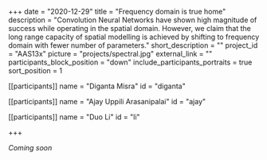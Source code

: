 +++
date = "2020-12-29"
title = "Frequency domain is true home"
description = "Convolution Neural Networks have shown high magnitude of success while operating in the spatial domain. However, we claim that the long range capacity of spatial modelling is achieved by shifting to frequency domain with fewer number of parameters."
short_description = ""
project_id = "AAS13x"
picture = "projects/spectral.jpg"
external_link = ""
participants_block_position = "down"
include_participants_portraits = true
sort_position = 1

[[participants]]
    name = "Diganta Misra"
    id = "diganta"

[[participants]]
    name = "Ajay Uppili Arasanipalai"
    id = "ajay"

[[participants]]
    name = "Duo Li"
    id = "li"

+++

*Coming soon*